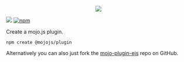 <p align="center">
  <a href="https://mojojs.org">
    <picture>
      <source srcset="https://github.com/mojolicious/mojo.js/blob/main/docs/images/logo-dark.png?raw=true" media="(prefers-color-scheme: dark)">
      <img src="https://github.com/mojolicious/mojo.js/blob/main/docs/images/logo.png?raw=true" style="margin: 0 auto;">
    </picture>
  </a>
</p>

[![](https://github.com/mojolicious/create-plugin/workflows/test/badge.svg)](https://github.com/mojolicious/create-plugin/actions)
[![npm](https://img.shields.io/npm/v/@mojojs/create-plugin.svg)](https://www.npmjs.com/package/@mojojs/create-plugin)

Create a mojo.js plugin.

```
npm create @mojojs/plugin
```

Alternatively you can also just fork the [mojo-plugin-ejs](https://github.com/mojolicious/mojo-plugin-ejs) repo on
GitHub.
